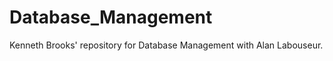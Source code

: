 Database_Management
===================
Kenneth Brooks' repository for Database Management with Alan Labouseur.
